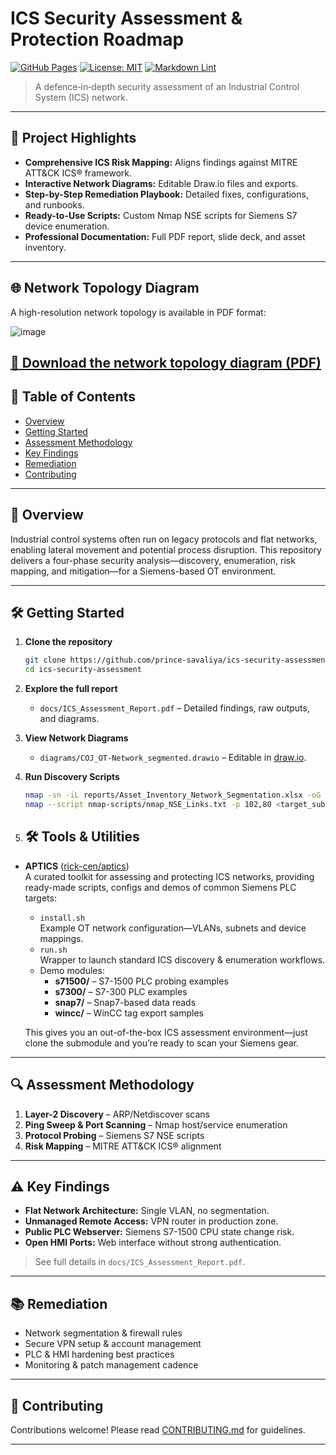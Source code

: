 # ICS Security Assessment & Protection Roadmap

[![GitHub Pages](https://img.shields.io/badge/Pages-Enabled-brightgreen)](#)
[![License: MIT](https://img.shields.io/badge/License-MIT-blue.svg)](LICENSE)
[![Markdown Lint](https://github.com/prince-savaliya/ics-security-assessment/actions/workflows/markdownlint.yml/badge.svg)](https://github.com/prince-savaliya/ics-security-assessment/actions/workflows/markdownlint.yml)

> A defence‑in‑depth security assessment of an Industrial Control System (ICS) network.

---

## 🚀 Project Highlights

- **Comprehensive ICS Risk Mapping:** Aligns findings against MITRE ATT&CK ICS® framework.
- **Interactive Network Diagrams:** Editable Draw.io files and exports.
- **Step-by-Step Remediation Playbook:** Detailed fixes, configurations, and runbooks.
- **Ready-to-Use Scripts:** Custom Nmap NSE scripts for Siemens S7 device enumeration.
- **Professional Documentation:** Full PDF report, slide deck, and asset inventory.

---

## 🌐 Network Topology Diagram

A high-resolution network topology is available in PDF format:

![image](https://github.com/user-attachments/assets/77533587-4cc7-462a-9350-802dedcfd32b)


[📄 Download the network topology diagram (PDF)](diagrams/COJ_OT-Network_segmented.pdf)
---

## 📖 Table of Contents

- [Overview](#overview)
- [Getting Started](#getting-started)
- [Assessment Methodology](#assessment-methodology)
- [Key Findings](#key-findings)
- [Remediation](#remediation)
- [Contributing](#contributing)

---

## 📖 Overview

Industrial control systems often run on legacy protocols and flat networks, enabling lateral movement and potential process disruption. This repository delivers a four-phase security analysis—discovery, enumeration, risk mapping, and mitigation—for a Siemens-based OT environment.

---

## 🛠 Getting Started

1. **Clone the repository**  
   ```bash
   git clone https://github.com/prince-savaliya/ics-security-assessment.git
   cd ics-security-assessment
   ```

2. **Explore the full report**  
   - `docs/ICS_Assessment_Report.pdf` – Detailed findings, raw outputs, and diagrams.

3. **View Network Diagrams**  
   - `diagrams/COJ_OT-Network_segmented.drawio` – Editable in [draw.io](https://app.diagrams.net).

4. **Run Discovery Scripts**  
   ```bash
   nmap -sn -iL reports/Asset_Inventory_Network_Segmentation.xlsx -oG nmap_results.gnmap
   nmap --script nmap-scripts/nmap_NSE_Links.txt -p 102,80 <target_subnet>
   ```
5. ## 🛠 Tools & Utilities

- **APTICS** ([rick-cen/aptics](https://github.com/rick-cen/aptics))  
  A curated toolkit for assessing and protecting ICS networks, providing ready-made scripts, configs and demos of common Siemens PLC targets:
  - `install.sh`   
    Example OT network configuration—VLANs, subnets and device mappings.  
  - `run.sh`  
    Wrapper to launch standard ICS discovery & enumeration workflows.  
  - Demo modules:  
    - **s71500/** – S7-1500 PLC probing examples  
    - **s7300/** – S7-300 PLC examples  
    - **snap7/**  – Snap7-based data reads  
    - **wincc/**  – WinCC tag export samples  

  This gives you an out-of-the-box ICS assessment environment—just clone the submodule and you’re ready to scan your Siemens gear.


---

## 🔍 Assessment Methodology

1. **Layer-2 Discovery** – ARP/Netdiscover scans  
2. **Ping Sweep & Port Scanning** – Nmap host/service enumeration  
3. **Protocol Probing** – Siemens S7 NSE scripts  
4. **Risk Mapping** – MITRE ATT&CK ICS® alignment

---

## ⚠️ Key Findings

- **Flat Network Architecture:** Single VLAN, no segmentation.  
- **Unmanaged Remote Access:** VPN router in production zone.  
- **Public PLC Webserver:** Siemens S7-1500 CPU state change risk.  
- **Open HMI Ports:** Web interface without strong authentication.  

> See full details in `docs/ICS_Assessment_Report.pdf`.

---

## 📚 Remediation

- Network segmentation & firewall rules  
- Secure VPN setup & account management  
- PLC & HMI hardening best practices  
- Monitoring & patch management cadence

---

## 🤝 Contributing

Contributions welcome! Please read [CONTRIBUTING.md](CONTRIBUTING.md) for guidelines.

---
